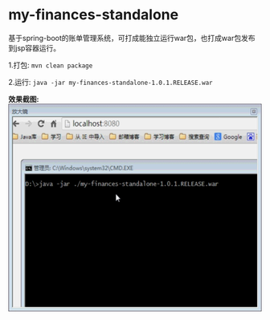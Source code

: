 my-finances-standalone
======================

基于spring-boot的账单管理系统，可打成能独立运行war包，也打成war包发布到jsp容器运行。

 1.打包: `mvn clean package` 
 
 2.运行: `java -jar my-finances-standalone-1.0.1.RELEASE.war`
 
**效果截图:**
![my-finances-standalone](./doc/a.gif)